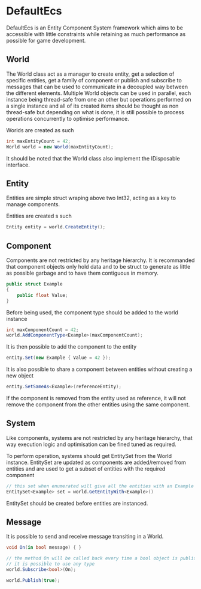 # DefaultEcs
DefaultEcs is an Entity Component System framework which aims to be accessible with little constraints while retaining as much performance as possible for game development.

## World
The World class act as a manager to create entity, get a selection of specific entities, get a family of component or publish and subscribe to messages that can be used to communicate in a decoupled way between the different elements.
Multiple World objects can be used in parallel, each instance being thread-safe from one an other but operations performed on a single instance and all of its created items should be thought as non thread-safe but depending on what is done, it is still possible to process operations concurrently to optimise performance.

Worlds are created as such
```C#
int maxEntityCount = 42;
World world = new World(maxEntityCount);
```

It should be noted that the World class also implement the IDisposable interface.

## Entity
Entities are simple struct wraping above two Int32, acting as a key to manage components.

Entities are created s such
```csharp
Entity entity = world.CreateEntity();
```

## Component
Components are not restricted by any heritage hierarchy. It is recommanded that component objects only hold data and to be struct to generate as little as possible garbage and to have them contiguous in memory.
```csharp
public struct Example
{
    public float Value;
}
```

Before being used, the component type should be added to the world instance
```csharp
int maxComponentCount = 42;
world.AddComponentType<Example>(maxComponentCount);
```

It is then possible to add the component to the entity
```C#
entity.Set(new Example { Value = 42 });
```

It is also possible to share a component between entities without creating a new object
```C#
entity.SetSameAs<Example>(referenceEntity);
```
If the component is removed from the entity used as reference, it will not remove the component from the other entities using the same component.

## System
Like components, systems are not restricted by any heritage hierarchy, that way execution logic and optimisation can be fined tuned as required.

To perform operation, systems should get EntitySet from the World instance. EntitySet are updated as components are added/removed from entities and are used to get a subset of entities with the required component
```C#
// this set when enumerated will give all the entities with an Example component
EntitySet<Example> set = world.GetEntityWith<Example>()
```

EntitySet should be created before entities are instanced.

## Message
It is possible to send and receive message transiting in a World.
```C#
void On(in bool message) { }

// the method On will be called back every time a bool object is published
// it is possible to use any type
world.Subscribe<bool>(On);

world.Publish(true);
```